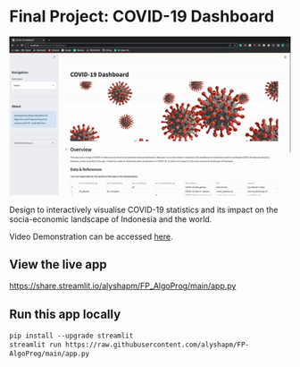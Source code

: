 # Final Project: COVID-19 Dashboard
![alt text](https://github.com/alyshapm/FP_AlgoProg/blob/main/demo.gif?raw=true)

Design to interactively visualise COVID-19 statistics and its impact on the socia-economic landscape of Indonesia and the world.

Video Demonstration can be accessed [here](https://binusianorg-my.sharepoint.com/personal/alysha_maulidina_binus_ac_id/_layouts/15/guestaccess.aspx?docid=0b638354c14f342a3b545979f6661a048&authkey=AQK7n5n3v-YaBzlpjl20uFY&e=iH4nYo).

## View the live app

https://share.streamlit.io/alyshapm/FP_AlgoProg/main/app.py

## Run this app locally
```
pip install --upgrade streamlit
streamlit run https://raw.githubusercontent.com/alyshapm/FP-AlgoProg/main/app.py
```
